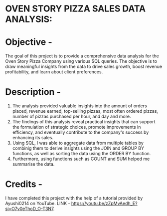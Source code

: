  # OVEN STORY PIZZA SALES DATA ANALYSIS:

# Objective - 
The goal of this project is to provide a comprehensive data analysis for the Oven Story Pizza Company using various SQL queries. The objective is to draw meaningful insights from the data to drive sales growth, boost revenue profitability, and learn about client preferences.

# Description - 
1. The analysis provided valuable insights into the amount of orders placed, revenue earned, top-selling pizzas, most often ordered pizzas, number of pizzas purchased per hour, and day and more.
2. The findings of this analysis reveal practical insights that can support the formulation of strategic choices, promote improvements in efficiency, and eventually contribute to the company's success by enhancing its sales.
3. Using SQL, I was able to aggregate data from multiple tables by combinig them to derive insights using the JOIN and GROUP BY functions, as well as sorting the data using the ORDER BY function.
4. Furthermore, using functions such as COUNT and SUM helped me summarise the data.

# Credits -
I have completed this project with the help of a tutorial provided by Ayushi0214 on YouTube.
LINK - https://youtu.be/zZpMvAedh_E?si=O7v0eThoD_O-T3N7.
